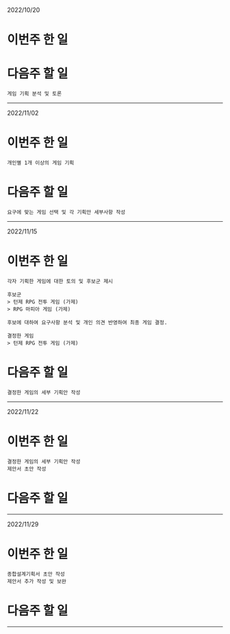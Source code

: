 2022/10/20

# 이번주 한 일

# 다음주 할 일
    게임 기획 분석 및 토론
----------------------------------------------------

2022/11/02

# 이번주 한 일
    개인별 1개 이상의 게임 기획
# 다음주 할 일
    요구에 맞는 게임 선택 및 각 기획안 세부사항 작성
----------------------------------------------------

2022/11/15

# 이번주 한 일
    각자 기획한 게임에 대한 토의 및 후보군 제시
    
    후보군
    > 턴제 RPG 전투 게임 (가제)
    > RPG 마피아 게임 (가제)

    후보에 대하여 요구사항 분석 및 개인 의견 반영하여 최종 게임 결정.
    
    결정한 게임
    > 턴제 RPG 전투 게임 (가제)
# 다음주 할 일
    결정한 게임의 세부 기획안 작성
----------------------------------------------------


2022/11/22

# 이번주 한 일
    결정한 게임의 세부 기획안 작성
    제안서 초안 작성
# 다음주 할 일
    
----------------------------------------------------


2022/11/29

# 이번주 한 일
    종합설계기획서 초안 작성
    제안서 추가 작성 및 보완
# 다음주 할 일
    
----------------------------------------------------